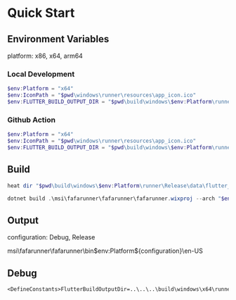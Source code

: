 # Quick Start

## Environment Variables

platform: x86, x64, arm64

### Local Development

```powershell
$env:Platform = "x64"
$env:IconPath = "$pwd\windows\runner\resources\app_icon.ico"
$env:FLUTTER_BUILD_OUTPUT_DIR = "$pwd\build\windows\$env:Platform\runner\Release"
```

### Github Action

```powershell
$env:Platform = "x64"
$env:IconPath = "$pwd\windows\runner\resources\app_icon.ico"
$env:FLUTTER_BUILD_OUTPUT_DIR = "$pwd\build\windows\$env:Platform\runner\Release"
```

## Build

```powershell
heat dir "$pwd\build\windows\$env:Platform\runner\Release\data\flutter_assets\assets" -cg AssetComponents -gg -o "$pwd\msi\fafarunner\fafarunner\AppAssets.wxs"
```

```powershell
dotnet build .\msi\fafarunner\fafarunner\fafarunner.wixproj --arch "$env:Platform" --configuration Release
```

## Output

configuration: Debug, Release

msi\fafarunner\fafarunner\bin\$env:Platform\${configuration}\en-US

## Debug

```text
<DefineConstants>FlutterBuildOutputDir=..\..\..\build\windows\x64\runner\Release</DefineConstants>
```

